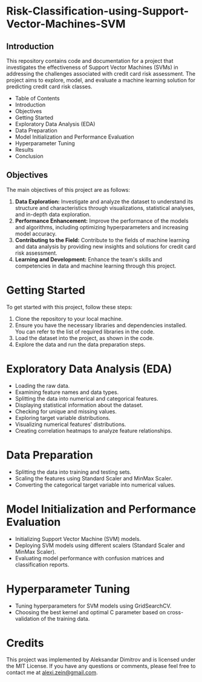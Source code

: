 # Risk-Classification-using-Support-Vector-Machines-SVM

## Introduction
This repository contains code and documentation for a project that investigates the effectiveness of Support Vector Machines (SVMs) in addressing the challenges associated with credit card risk assessment. The project aims to explore, model, and evaluate a machine learning solution for predicting credit card risk classes.

- Table of Contents
- Introduction
- Objectives
- Getting Started
- Exploratory Data Analysis (EDA)
- Data Preparation
- Model Initialization and Performance Evaluation
- Hyperparameter Tuning
- Results
- Conclusion

## Objectives
The main objectives of this project are as follows:

1. **Data Exploration:** Investigate and analyze the dataset to understand its structure and characteristics through visualizations, statistical analyses, and in-depth data exploration.
2. **Performance Enhancement:** Improve the performance of the models and algorithms, including optimizing hyperparameters and increasing model accuracy.
3. **Contributing to the Field:** Contribute to the fields of machine learning and data analysis by providing new insights and solutions for credit card risk assessment.
4. **Learning and Development:** Enhance the team's skills and competencies in data and machine learning through this project.

# Getting Started
To get started with this project, follow these steps:

1. Clone the repository to your local machine.
2. Ensure you have the necessary libraries and dependencies installed. You can refer to the list of required libraries in the code.
3. Load the dataset into the project, as shown in the code.
4. Explore the data and run the data preparation steps.

# Exploratory Data Analysis (EDA)
- Loading the raw data.
- Examining feature names and data types.
- Splitting the data into numerical and categorical features.
- Displaying statistical information about the dataset.
- Checking for unique and missing values.
- Exploring target variable distributions.
- Visualizing numerical features' distributions.
- Creating correlation heatmaps to analyze feature relationships.

# Data Preparation
- Splitting the data into training and testing sets.
- Scaling the features using Standard Scaler and MinMax Scaler.
- Converting the categorical target variable into numerical values.

# Model Initialization and Performance Evaluation
- Initializing Support Vector Machine (SVM) models.
- Deploying SVM models using different scalers (Standard Scaler and MinMax Scaler).
- Evaluating model performance with confusion matrices and classification reports.

# Hyperparameter Tuning
- Tuning hyperparameters for SVM models using GridSearchCV.
- Choosing the best kernel and optimal C parameter based on cross-validation of the training data.

# Credits
This project was implemented by Aleksandar Dimitrov and is licensed under the MIT License. If you have any questions or comments, please feel free to contact me at alexi.zein@gmail.com.


